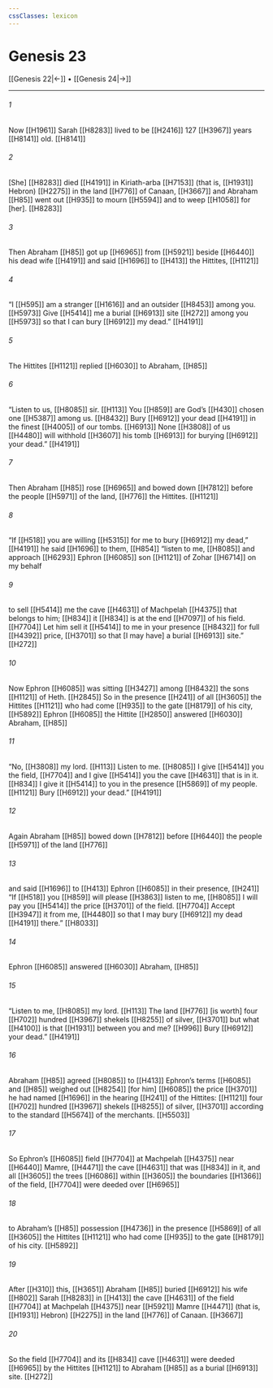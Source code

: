 ```yaml
---
cssClasses: lexicon
---
```


# Genesis 23

[[Genesis 22|←]] • [[Genesis 24|→]]

---

###### 1
Now [[H1961]] Sarah [[H8283]] lived to be [[H2416]] 127 [[H3967]] years [[H8141]] old. [[H8141]]

###### 2
[She] [[H8283]] died [[H4191]] in Kiriath-arba [[H7153]] (that is, [[H1931]] Hebron) [[H2275]] in the land [[H776]] of Canaan, [[H3667]] and Abraham [[H85]] went out [[H935]] to mourn [[H5594]] and to weep [[H1058]] for [her]. [[H8283]]

###### 3
Then Abraham [[H85]] got up [[H6965]] from [[H5921]] beside [[H6440]] his dead wife [[H4191]] and said [[H1696]] to [[H413]] the Hittites, [[H1121]]

###### 4
“I [[H595]] am a stranger [[H1616]] and an outsider [[H8453]] among you. [[H5973]] Give [[H5414]] me  a burial [[H6913]] site [[H272]] among you [[H5973]] so that I can bury [[H6912]] my dead.” [[H4191]]

###### 5
The Hittites [[H1121]] replied [[H6030]] to Abraham, [[H85]]

###### 6
“Listen to us, [[H8085]] sir. [[H113]] You [[H859]] are God’s [[H430]] chosen one [[H5387]] among us. [[H8432]] Bury [[H6912]] your dead [[H4191]] in the finest [[H4005]] of our tombs. [[H6913]] None [[H3808]] of us [[H4480]] will withhold [[H3607]] his tomb [[H6913]] for burying [[H6912]] your dead.” [[H4191]]

###### 7
Then Abraham [[H85]] rose [[H6965]] and bowed down [[H7812]] before the people [[H5971]] of the land, [[H776]] the Hittites. [[H1121]]

###### 8
“If [[H518]] you are willing [[H5315]] for me to bury [[H6912]] my dead,” [[H4191]] he said [[H1696]] to them, [[H854]] “listen to me, [[H8085]] and approach [[H6293]] Ephron [[H6085]] son [[H1121]] of Zohar [[H6714]] on my behalf 

###### 9
to sell [[H5414]] me  the cave [[H4631]] of Machpelah [[H4375]] that belongs to him; [[H834]] it [[H834]] is at the end [[H7097]] of his field. [[H7704]] Let him sell it [[H5414]] to me  in your presence [[H8432]] for full [[H4392]] price, [[H3701]] so that [I may have] a burial [[H6913]] site.” [[H272]]

###### 10
Now Ephron [[H6085]] was sitting [[H3427]] among [[H8432]] the sons [[H1121]] of Heth. [[H2845]] So in the presence [[H241]] of all [[H3605]] the Hittites [[H1121]] who had come [[H935]] to the gate [[H8179]] of his city, [[H5892]] Ephron [[H6085]] the Hittite [[H2850]] answered [[H6030]] Abraham, [[H85]]

###### 11
“No, [[H3808]] my lord. [[H113]] Listen to me. [[H8085]] I give [[H5414]] you the field, [[H7704]] and I give [[H5414]] you the cave [[H4631]] that is in it. [[H834]] I give it [[H5414]] to you  in the presence [[H5869]] of my people. [[H1121]] Bury [[H6912]] your dead.” [[H4191]]

###### 12
Again Abraham [[H85]] bowed down [[H7812]] before [[H6440]] the people [[H5971]] of the land [[H776]]

###### 13
and said [[H1696]] to [[H413]] Ephron [[H6085]] in their presence, [[H241]] “If [[H518]] you [[H859]] will please [[H3863]] listen to me, [[H8085]] I will pay you [[H5414]] the price [[H3701]] of the field. [[H7704]] Accept [[H3947]] it from me, [[H4480]] so that I may bury [[H6912]] my dead [[H4191]] there.” [[H8033]]

###### 14
Ephron [[H6085]] answered [[H6030]] Abraham, [[H85]]

###### 15
“Listen to me, [[H8085]] my lord. [[H113]] The land [[H776]] [is worth] four [[H702]] hundred [[H3967]] shekels [[H8255]] of silver, [[H3701]] but what [[H4100]] is that [[H1931]] between you and me? [[H996]] Bury [[H6912]] your dead.” [[H4191]]

###### 16
Abraham [[H85]] agreed [[H8085]] to [[H413]] Ephron’s terms [[H6085]] and [[H85]] weighed out [[H8254]] [for him] [[H6085]] the price [[H3701]] he had named [[H1696]] in the hearing [[H241]] of the Hittites: [[H1121]] four [[H702]] hundred [[H3967]] shekels [[H8255]] of silver, [[H3701]] according to the standard [[H5674]] of the merchants. [[H5503]]

###### 17
So Ephron’s [[H6085]] field [[H7704]] at Machpelah [[H4375]] near [[H6440]] Mamre, [[H4471]] the cave [[H4631]] that was [[H834]] in it,  and all [[H3605]] the trees [[H6086]] within [[H3605]] the boundaries [[H1366]] of the field, [[H7704]] were deeded over [[H6965]]

###### 18
to Abraham’s [[H85]] possession [[H4736]] in the presence [[H5869]] of all [[H3605]] the Hittites [[H1121]] who had come [[H935]] to the gate [[H8179]] of his city. [[H5892]]

###### 19
After [[H310]] this, [[H3651]] Abraham [[H85]] buried [[H6912]] his wife [[H802]] Sarah [[H8283]] in [[H413]] the cave [[H4631]] of the field [[H7704]] at Machpelah [[H4375]] near [[H5921]] Mamre [[H4471]] (that is, [[H1931]] Hebron) [[H2275]] in the land [[H776]] of Canaan. [[H3667]]

###### 20
So the field [[H7704]] and its [[H834]] cave [[H4631]] were deeded [[H6965]] by the Hittites [[H1121]] to Abraham [[H85]] as a burial [[H6913]] site. [[H272]]

